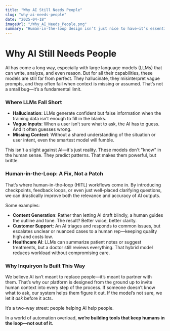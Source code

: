 ```yaml
---
title: "Why AI Still Needs People"
slug: "why-ai-needs-people"
date: "2025-04-18"
imageUrl: "/Why_AI_Needs_People.png"
summary: "Human-in-the-loop design isn’t just nice to have—it’s essential."
---
```


# Why AI Still Needs People

AI has come a long way, especially with large language models (LLMs) that can write, analyze, and even reason. But for all their capabilities, these models are still far from perfect. They hallucinate, they misinterpret vague prompts, and they often fail when context is missing or assumed. That’s not a small bug—it’s a fundamental limit.

### Where LLMs Fall Short

- **Hallucination**: LLMs generate confident but false information when the training data isn’t enough to fill in the blanks.
- **Vague Inputs**: When a user isn’t sure what to ask, the AI has to guess. And it often guesses wrong.
- **Missing Context**: Without a shared understanding of the situation or user intent, even the smartest model will fumble.

This isn't a slight against AI—it's just reality. These models don't "know" in the human sense. They predict patterns. That makes them powerful, but brittle.

### Human-in-the-Loop: A Fix, Not a Patch

That’s where human-in-the-loop (HITL) workflows come in. By introducing checkpoints, feedback loops, or even just well-placed clarifying questions, we can drastically improve both the relevance and accuracy of AI outputs.

Some examples:

- **Content Generation**: Rather than letting AI draft blindly, a human guides the outline and tone. The result? Better voice, better clarity.
- **Customer Support**: An AI triages and responds to common issues, but escalates unclear or nuanced cases to a human rep—keeping quality high and costs low.
- **Healthcare AI**: LLMs can summarize patient notes or suggest treatments, but a doctor still reviews everything. That hybrid model reduces workload without compromising care.

### Why Inquiryon Is Built This Way

We believe AI isn’t meant to replace people—it’s meant to partner with them. That’s why our platform is designed from the ground up to invite human context into every step of the process. If someone doesn’t know what to ask, our system helps them figure it out. If the model’s not sure, we let it *ask* before it acts.

It’s a two-way street: people helping AI help people.

In a world of automation overload, **we’re building tools that keep humans in the loop—not out of it.**
